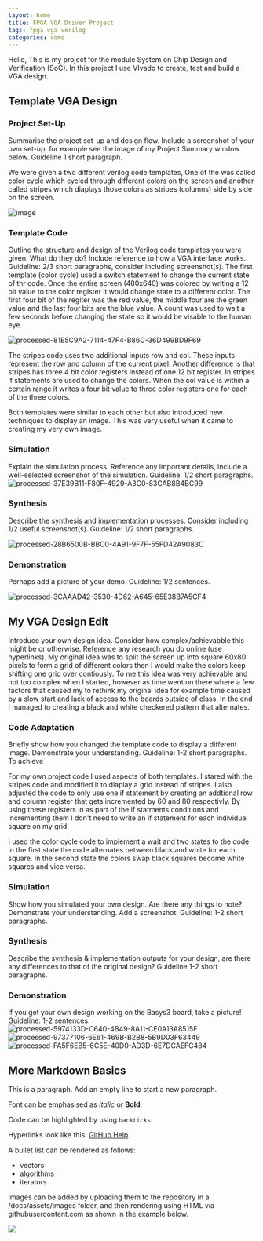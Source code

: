 ```yaml
---
layout: home
title: FPGA VGA Driver Project
tags: fpga vga verilog
categories: demo
---
```


Hello, This is my project for the module System on Chip Design and Verification (SoC). In this project I use VIvado to create, test and build a VGA design.

## **Template VGA Design**
### **Project Set-Up**
Summarise the project set-up and design flow. Include a screenshot of your own set-up, for example see the image of my Project Summary window below. Guideline 1 short paragraph.

We were given a two different verilog code templates, One of the was called color cycle which cycled through different colors on the screen and another called stripes which diaplays those colors as stripes (columns) side by side on the screen. 

![image](https://github.com/user-attachments/assets/ded24d46-4e81-489b-a733-083690a949c8)

### **Template Code**
Outline the structure and design of the Verilog code templates you were given. What do they do? Include reference to how a VGA interface works. Guideline: 2/3 short paragraphs, consider including screenshot(s).
The first template (color cycle) used a switch statement to change the current state of thr code. Once the entire screen (480x640) was colored by writing a 12 bit value to the color register it would change state to a different color. The first four bit of the regiter was the red value, the middle four are the green value and the last four bits are the blue value. A count was used to wait a few seconds before changing the state so it would be visable to the human eye.

![processed-81E5C9A2-7114-47F4-B86C-36D499BD9F69](https://github.com/user-attachments/assets/cc953460-1735-486a-b36c-3e098141c3f8)

The stripes code uses two additional inputs row and col. These inputs represent the row and column of the current pixel. Another difference is that stripes has three 4 bit color registers instead of one 12 bit register. In stripes if statements are used to change the colors. When the col value is within a certain range it writes a four bit value to three color registers one for each of the three colors.

Both templates were similar to each other but also introduced new techniques to display an image. This was very useful when it came to creating my very own image.
### **Simulation**
Explain the simulation process. Reference any important details, include a well-selected screenshot of the simulation. Guideline: 1/2 short paragraphs.
![processed-37E39B11-F80F-4929-A3C0-83CAB8B4BC99](https://github.com/user-attachments/assets/fa548991-c6b9-414d-9b07-ec4d74d2f3e9)
### **Synthesis**
Describe the synthesis and implementation processes. Consider including 1/2 useful screenshot(s). Guideline: 1/2 short paragraphs.

![processed-28B6500B-BBC0-4A91-9F7F-55FD42A9083C](https://github.com/user-attachments/assets/63b79e85-6e86-4438-b18c-0f44fe19c3a2)
### **Demonstration**
Perhaps add a picture of your demo. Guideline: 1/2 sentences.

![processed-3CAAAD42-3530-4D62-A645-65E38B7A5CF4](https://github.com/user-attachments/assets/88f2f267-7b83-4da9-9b67-dfc1c6497c1c)

## **My VGA Design Edit**
Introduce your own design idea. Consider how complex/achievabble this might be or otherwise. Reference any research you do online (use hyperlinks).
My original idea was to split the screen up into square 60x80 pixels to form a grid of different colors then I would make the colors keep shifting one grid over contiously. To me this idea was very achievable and not too complex when I started, however as time went on there where a few factors that caused my to rethink my original idea for example time caused by a slow start and lack of access to the boards outside of class. In the end I managed to creating a black and white checkered pattern that alternates. 
### **Code Adaptation**
Briefly show how you changed the template code to display a different image. Demonstrate your understanding. Guideline: 1-2 short paragraphs.
To achieve 

For my own project code I used aspects of both templates. I stared with the stripes code and modified it to diaplay a grid instead of stripes. I also adjusted the code to only use one if statement by creating an addtional row and column register that gets incremented by 60 and 80 respectivly. By using these registers in as part of the if statments conditions and incrementing them I don't need to write an if statement for each individual square on my grid.

I used the color cycle code to implement a wait and two states to the code in the first state the code alternates between black and white for each square. In the second state the colors swap black squares become white squares and vice versa.
### **Simulation**
Show how you simulated your own design. Are there any things to note? Demonstrate your understanding. Add a screenshot. Guideline: 1-2 short paragraphs.
### **Synthesis**
Describe the synthesis & implementation outputs for your design, are there any differences to that of the original design? Guideline 1-2 short paragraphs.
### **Demonstration**
If you get your own design working on the Basys3 board, take a picture! Guideline: 1-2 sentences.
![processed-5974133D-C640-4B49-8A11-CE0A13A8515F](https://github.com/user-attachments/assets/5cfb9453-f5fd-4bba-9c31-f79f925ccbaa)
![processed-97377106-6E61-469B-B2B8-5B9D03F63449](https://github.com/user-attachments/assets/f22b5fc4-cbbe-4f38-8e16-a34c85d390f3)
![processed-FA5F6EB5-6C5E-40D0-AD3D-6E7DCAEFC484](https://github.com/user-attachments/assets/9264efcc-ed4b-462f-98cf-190f99cb69cb)

## **More Markdown Basics**
This is a paragraph. Add an empty line to start a new paragraph.

Font can be emphasised as *Italic* or **Bold**.

Code can be highlighted by using `backticks`.

Hyperlinks look like this: [GitHub Help](https://help.github.com/).

A bullet list can be rendered as follows:
- vectors
- algorithms
- iterators

Images can be added by uploading them to the repository in a /docs/assets/images folder, and then rendering using HTML via githubusercontent.com as shown in the example below.

<img src="https://raw.githubusercontent.com/melgineer/fpga-vga-verilog/main/docs/assets/images/VGAPrjSrcs.png">
